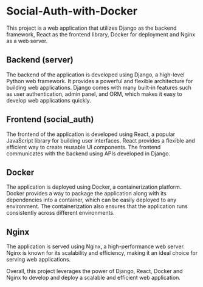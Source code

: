 # Social-Auth-with-Docker

This project is a web application that utilizes Django as the backend framework, React as the frontend library, Docker for deployment and Nginx as a web server.

## Backend (server)
The backend of the application is developed using Django, a high-level Python web framework. It provides a powerful and flexible architecture for building web applications. Django comes with many built-in features such as user authentication, admin panel, and ORM, which makes it easy to develop web applications quickly.

## Frontend (social_auth)
The frontend of the application is developed using React, a popular JavaScript library for building user interfaces. React provides a flexible and efficient way to create reusable UI components. The frontend communicates with the backend using APIs developed in Django.

## Docker
The application is deployed using Docker, a containerization platform. Docker provides a way to package the application along with its dependencies into a container, which can be easily deployed to any environment. The containerization also ensures that the application runs consistently across different environments.

## Nginx
The application is served using Nginx, a high-performance web server. Nginx is known for its scalability and efficiency, making it an ideal choice for serving web applications.

Overall, this project leverages the power of Django, React, Docker and Nginx to develop and deploy a scalable and efficient web application.